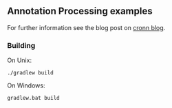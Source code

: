 ## Annotation Processing examples

For further information see the blog post on [cronn blog][cronn-blog].

### Building

On Unix:

```
./gradlew build
```

On Windows:

```
gradlew.bat build
```


[cronn-blog]: https://blog.cronn.de/

